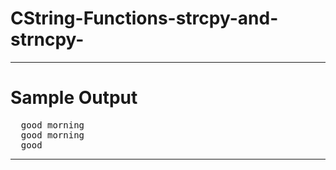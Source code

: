 # CString-Functions-strcpy-and-strncpy-
---
# Sample Output
<pre>
  good morning
  good morning
  good
</pre>
---
